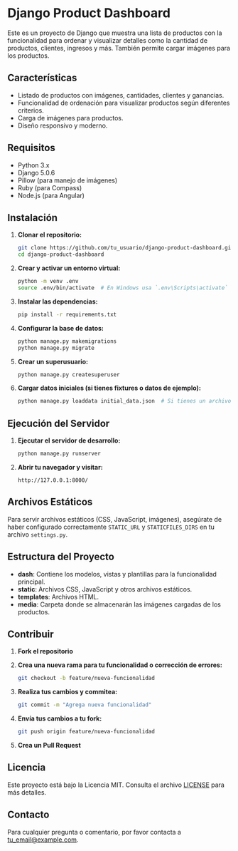 # Django Product Dashboard

Este es un proyecto de Django que muestra una lista de productos con la funcionalidad para ordenar y visualizar detalles como la cantidad de productos, clientes, ingresos y más. También permite cargar imágenes para los productos.

## Características

- Listado de productos con imágenes, cantidades, clientes y ganancias.
- Funcionalidad de ordenación para visualizar productos según diferentes criterios.
- Carga de imágenes para productos.
- Diseño responsivo y moderno.

## Requisitos

- Python 3.x
- Django 5.0.6
- Pillow (para manejo de imágenes)
- Ruby (para Compass)
- Node.js (para Angular)

## Instalación

1. **Clonar el repositorio:**

    ```bash
    git clone https://github.com/tu_usuario/django-product-dashboard.git
    cd django-product-dashboard
    ```

2. **Crear y activar un entorno virtual:**

    ```bash
    python -m venv .env
    source .env/bin/activate  # En Windows usa `.env\Scripts\activate`
    ```

3. **Instalar las dependencias:**

    ```bash
    pip install -r requirements.txt
    ```

4. **Configurar la base de datos:**

    ```bash
    python manage.py makemigrations
    python manage.py migrate
    ```

5. **Crear un superusuario:**

    ```bash
    python manage.py createsuperuser
    ```

6. **Cargar datos iniciales (si tienes fixtures o datos de ejemplo):**

    ```bash
    python manage.py loaddata initial_data.json  # Si tienes un archivo de datos iniciales
    ```

## Ejecución del Servidor

1. **Ejecutar el servidor de desarrollo:**

    ```bash
    python manage.py runserver
    ```

2. **Abrir tu navegador y visitar:**

    ```text
    http://127.0.0.1:8000/
    ```

## Archivos Estáticos

Para servir archivos estáticos (CSS, JavaScript, imágenes), asegúrate de haber configurado correctamente `STATIC_URL` y `STATICFILES_DIRS` en tu archivo `settings.py`.

## Estructura del Proyecto

- **dash**: Contiene los modelos, vistas y plantillas para la funcionalidad principal.
- **static**: Archivos CSS, JavaScript y otros archivos estáticos.
- **templates**: Archivos HTML.
- **media**: Carpeta donde se almacenarán las imágenes cargadas de los productos.

## Contribuir

1. **Fork el repositorio**
2. **Crea una nueva rama para tu funcionalidad o corrección de errores:**

    ```bash
    git checkout -b feature/nueva-funcionalidad
    ```

3. **Realiza tus cambios y commitea:**

    ```bash
    git commit -m "Agrega nueva funcionalidad"
    ```

4. **Envía tus cambios a tu fork:**

    ```bash
    git push origin feature/nueva-funcionalidad
    ```

5. **Crea un Pull Request**

## Licencia

Este proyecto está bajo la Licencia MIT. Consulta el archivo [LICENSE](LICENSE) para más detalles.

## Contacto

Para cualquier pregunta o comentario, por favor contacta a [tu_email@example.com](mailto:pa.escobarrm@duocuc.cl).
